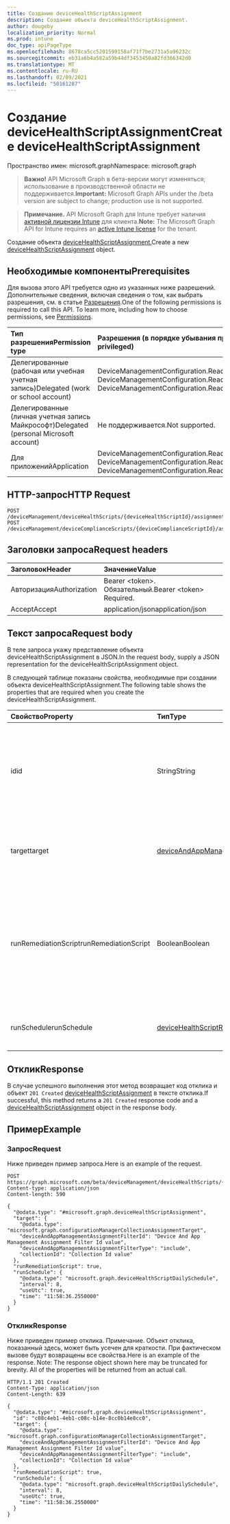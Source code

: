 ```yaml
---
title: Создание deviceHealthScriptAssignment
description: Создание объекта deviceHealthScriptAssignment.
author: dougeby
localization_priority: Normal
ms.prod: intune
doc_type: apiPageType
ms.openlocfilehash: 8678ca5cc5201599158af71f7be2731a5a96232c
ms.sourcegitcommit: eb31a6b4a582a59b44df3453450a82fd366342d0
ms.translationtype: MT
ms.contentlocale: ru-RU
ms.lasthandoff: 02/09/2021
ms.locfileid: "50161287"
---
```

# <a name="create-devicehealthscriptassignment"></a><span data-ttu-id="5ce9c-103">Создание deviceHealthScriptAssignment</span><span class="sxs-lookup"><span data-stu-id="5ce9c-103">Create deviceHealthScriptAssignment</span></span>

<span data-ttu-id="5ce9c-104">Пространство имен: microsoft.graph</span><span class="sxs-lookup"><span data-stu-id="5ce9c-104">Namespace: microsoft.graph</span></span>

> <span data-ttu-id="5ce9c-105">**Важно!** API Microsoft Graph в бета-версии могут изменяться; использование в производственной области не поддерживается.</span><span class="sxs-lookup"><span data-stu-id="5ce9c-105">**Important:** Microsoft Graph APIs under the /beta version are subject to change; production use is not supported.</span></span>

> <span data-ttu-id="5ce9c-106">**Примечание.** API Microsoft Graph для Intune требует наличия [активной лицензии Intune](https://go.microsoft.com/fwlink/?linkid=839381) для клиента.</span><span class="sxs-lookup"><span data-stu-id="5ce9c-106">**Note:** The Microsoft Graph API for Intune requires an [active Intune license](https://go.microsoft.com/fwlink/?linkid=839381) for the tenant.</span></span>

<span data-ttu-id="5ce9c-107">Создание объекта [deviceHealthScriptAssignment.](../resources/intune-devices-devicehealthscriptassignment.md)</span><span class="sxs-lookup"><span data-stu-id="5ce9c-107">Create a new [deviceHealthScriptAssignment](../resources/intune-devices-devicehealthscriptassignment.md) object.</span></span>

## <a name="prerequisites"></a><span data-ttu-id="5ce9c-108">Необходимые компоненты</span><span class="sxs-lookup"><span data-stu-id="5ce9c-108">Prerequisites</span></span>
<span data-ttu-id="5ce9c-p101">Для вызова этого API требуется одно из указанных ниже разрешений. Дополнительные сведения, включая сведения о том, как выбрать разрешения, см. в статье [Разрешения](/graph/permissions-reference).</span><span class="sxs-lookup"><span data-stu-id="5ce9c-p101">One of the following permissions is required to call this API. To learn more, including how to choose permissions, see [Permissions](/graph/permissions-reference).</span></span>

|<span data-ttu-id="5ce9c-111">Тип разрешения</span><span class="sxs-lookup"><span data-stu-id="5ce9c-111">Permission type</span></span>|<span data-ttu-id="5ce9c-112">Разрешения (в порядке убывания привилегий)</span><span class="sxs-lookup"><span data-stu-id="5ce9c-112">Permissions (from most to least privileged)</span></span>|
|:---|:---|
|<span data-ttu-id="5ce9c-113">Делегированные (рабочая или учебная учетная запись)</span><span class="sxs-lookup"><span data-stu-id="5ce9c-113">Delegated (work or school account)</span></span>|<span data-ttu-id="5ce9c-114">DeviceManagementConfiguration.ReadWrite.All, DeviceManagementConfiguration.Read.All</span><span class="sxs-lookup"><span data-stu-id="5ce9c-114">DeviceManagementConfiguration.ReadWrite.All, DeviceManagementConfiguration.Read.All</span></span>|
|<span data-ttu-id="5ce9c-115">Делегированные (личная учетная запись Майкрософт)</span><span class="sxs-lookup"><span data-stu-id="5ce9c-115">Delegated (personal Microsoft account)</span></span>|<span data-ttu-id="5ce9c-116">Не поддерживается.</span><span class="sxs-lookup"><span data-stu-id="5ce9c-116">Not supported.</span></span>|
|<span data-ttu-id="5ce9c-117">Для приложений</span><span class="sxs-lookup"><span data-stu-id="5ce9c-117">Application</span></span>|<span data-ttu-id="5ce9c-118">DeviceManagementConfiguration.ReadWrite.All, DeviceManagementConfiguration.Read.All</span><span class="sxs-lookup"><span data-stu-id="5ce9c-118">DeviceManagementConfiguration.ReadWrite.All, DeviceManagementConfiguration.Read.All</span></span>|

## <a name="http-request"></a><span data-ttu-id="5ce9c-119">HTTP-запрос</span><span class="sxs-lookup"><span data-stu-id="5ce9c-119">HTTP Request</span></span>
<!-- {
  "blockType": "ignored"
}
-->
``` http
POST /deviceManagement/deviceHealthScripts/{deviceHealthScriptId}/assignments
POST /deviceManagement/deviceComplianceScripts/{deviceComplianceScriptId}/assignments
```

## <a name="request-headers"></a><span data-ttu-id="5ce9c-120">Заголовки запроса</span><span class="sxs-lookup"><span data-stu-id="5ce9c-120">Request headers</span></span>
|<span data-ttu-id="5ce9c-121">Заголовок</span><span class="sxs-lookup"><span data-stu-id="5ce9c-121">Header</span></span>|<span data-ttu-id="5ce9c-122">Значение</span><span class="sxs-lookup"><span data-stu-id="5ce9c-122">Value</span></span>|
|:---|:---|
|<span data-ttu-id="5ce9c-123">Авторизация</span><span class="sxs-lookup"><span data-stu-id="5ce9c-123">Authorization</span></span>|<span data-ttu-id="5ce9c-124">Bearer &lt;token&gt;. Обязательный.</span><span class="sxs-lookup"><span data-stu-id="5ce9c-124">Bearer &lt;token&gt; Required.</span></span>|
|<span data-ttu-id="5ce9c-125">Accept</span><span class="sxs-lookup"><span data-stu-id="5ce9c-125">Accept</span></span>|<span data-ttu-id="5ce9c-126">application/json</span><span class="sxs-lookup"><span data-stu-id="5ce9c-126">application/json</span></span>|

## <a name="request-body"></a><span data-ttu-id="5ce9c-127">Текст запроса</span><span class="sxs-lookup"><span data-stu-id="5ce9c-127">Request body</span></span>
<span data-ttu-id="5ce9c-128">В теле запроса укажу представление объекта deviceHealthScriptAssignment в JSON.</span><span class="sxs-lookup"><span data-stu-id="5ce9c-128">In the request body, supply a JSON representation for the deviceHealthScriptAssignment object.</span></span>

<span data-ttu-id="5ce9c-129">В следующей таблице показаны свойства, необходимые при создании объекта deviceHealthScriptAssignment.</span><span class="sxs-lookup"><span data-stu-id="5ce9c-129">The following table shows the properties that are required when you create the deviceHealthScriptAssignment.</span></span>

|<span data-ttu-id="5ce9c-130">Свойство</span><span class="sxs-lookup"><span data-stu-id="5ce9c-130">Property</span></span>|<span data-ttu-id="5ce9c-131">Тип</span><span class="sxs-lookup"><span data-stu-id="5ce9c-131">Type</span></span>|<span data-ttu-id="5ce9c-132">Описание</span><span class="sxs-lookup"><span data-stu-id="5ce9c-132">Description</span></span>|
|:---|:---|:---|
|<span data-ttu-id="5ce9c-133">id</span><span class="sxs-lookup"><span data-stu-id="5ce9c-133">id</span></span>|<span data-ttu-id="5ce9c-134">String</span><span class="sxs-lookup"><span data-stu-id="5ce9c-134">String</span></span>|<span data-ttu-id="5ce9c-135">Ключ объекта назначения скрипта для работы с состоянием устройства.</span><span class="sxs-lookup"><span data-stu-id="5ce9c-135">Key of the device health script assignment entity.</span></span> <span data-ttu-id="5ce9c-136">Это свойство доступно только для чтения.</span><span class="sxs-lookup"><span data-stu-id="5ce9c-136">This property is read-only.</span></span>|
|<span data-ttu-id="5ce9c-137">target</span><span class="sxs-lookup"><span data-stu-id="5ce9c-137">target</span></span>|[<span data-ttu-id="5ce9c-138">deviceAndAppManagementAssignmentTarget</span><span class="sxs-lookup"><span data-stu-id="5ce9c-138">deviceAndAppManagementAssignmentTarget</span></span>](../resources/intune-shared-deviceandappmanagementassignmenttarget.md)|<span data-ttu-id="5ce9c-139">Группа Azure Active Directory, на который нацелен сценарий</span><span class="sxs-lookup"><span data-stu-id="5ce9c-139">The Azure Active Directory group we are targeting the script to</span></span>|
|<span data-ttu-id="5ce9c-140">runRemediationScript</span><span class="sxs-lookup"><span data-stu-id="5ce9c-140">runRemediationScript</span></span>|<span data-ttu-id="5ce9c-141">Boolean</span><span class="sxs-lookup"><span data-stu-id="5ce9c-141">Boolean</span></span>|<span data-ttu-id="5ce9c-142">Определите, нужно ли запускать только сценарий обнаружения или запускать оба сценария обнаружения и скрипт устранения</span><span class="sxs-lookup"><span data-stu-id="5ce9c-142">Determine whether we want to run detection script only or run both detection script and remediation script</span></span>|
|<span data-ttu-id="5ce9c-143">runSchedule</span><span class="sxs-lookup"><span data-stu-id="5ce9c-143">runSchedule</span></span>|[<span data-ttu-id="5ce9c-144">deviceHealthScriptRunSchedule</span><span class="sxs-lookup"><span data-stu-id="5ce9c-144">deviceHealthScriptRunSchedule</span></span>](../resources/intune-devices-devicehealthscriptrunschedule.md)|<span data-ttu-id="5ce9c-145">Расписание запуска скрипта для целевой группы</span><span class="sxs-lookup"><span data-stu-id="5ce9c-145">Script run schedule for the target group</span></span>|



## <a name="response"></a><span data-ttu-id="5ce9c-146">Отклик</span><span class="sxs-lookup"><span data-stu-id="5ce9c-146">Response</span></span>
<span data-ttu-id="5ce9c-147">В случае успешного выполнения этот метод возвращает код отклика и объект `201 Created` [deviceHealthScriptAssignment](../resources/intune-devices-devicehealthscriptassignment.md) в тексте отклика.</span><span class="sxs-lookup"><span data-stu-id="5ce9c-147">If successful, this method returns a `201 Created` response code and a [deviceHealthScriptAssignment](../resources/intune-devices-devicehealthscriptassignment.md) object in the response body.</span></span>

## <a name="example"></a><span data-ttu-id="5ce9c-148">Пример</span><span class="sxs-lookup"><span data-stu-id="5ce9c-148">Example</span></span>

### <a name="request"></a><span data-ttu-id="5ce9c-149">Запрос</span><span class="sxs-lookup"><span data-stu-id="5ce9c-149">Request</span></span>
<span data-ttu-id="5ce9c-150">Ниже приведен пример запроса.</span><span class="sxs-lookup"><span data-stu-id="5ce9c-150">Here is an example of the request.</span></span>
``` http
POST https://graph.microsoft.com/beta/deviceManagement/deviceHealthScripts/{deviceHealthScriptId}/assignments
Content-type: application/json
Content-length: 590

{
  "@odata.type": "#microsoft.graph.deviceHealthScriptAssignment",
  "target": {
    "@odata.type": "microsoft.graph.configurationManagerCollectionAssignmentTarget",
    "deviceAndAppManagementAssignmentFilterId": "Device And App Management Assignment Filter Id value",
    "deviceAndAppManagementAssignmentFilterType": "include",
    "collectionId": "Collection Id value"
  },
  "runRemediationScript": true,
  "runSchedule": {
    "@odata.type": "microsoft.graph.deviceHealthScriptDailySchedule",
    "interval": 8,
    "useUtc": true,
    "time": "11:58:36.2550000"
  }
}
```

### <a name="response"></a><span data-ttu-id="5ce9c-151">Отклик</span><span class="sxs-lookup"><span data-stu-id="5ce9c-151">Response</span></span>
<span data-ttu-id="5ce9c-p103">Ниже приведен пример отклика. Примечание. Объект отклика, показанный здесь, может быть усечен для краткости. При фактическом вызове будут возвращены все свойства.</span><span class="sxs-lookup"><span data-stu-id="5ce9c-p103">Here is an example of the response. Note: The response object shown here may be truncated for brevity. All of the properties will be returned from an actual call.</span></span>
``` http
HTTP/1.1 201 Created
Content-Type: application/json
Content-Length: 639

{
  "@odata.type": "#microsoft.graph.deviceHealthScriptAssignment",
  "id": "c08c4eb1-4eb1-c08c-b14e-8cc0b14e8cc0",
  "target": {
    "@odata.type": "microsoft.graph.configurationManagerCollectionAssignmentTarget",
    "deviceAndAppManagementAssignmentFilterId": "Device And App Management Assignment Filter Id value",
    "deviceAndAppManagementAssignmentFilterType": "include",
    "collectionId": "Collection Id value"
  },
  "runRemediationScript": true,
  "runSchedule": {
    "@odata.type": "microsoft.graph.deviceHealthScriptDailySchedule",
    "interval": 8,
    "useUtc": true,
    "time": "11:58:36.2550000"
  }
}
```




